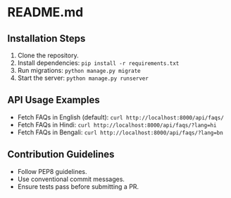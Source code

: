 # README.md

## Installation Steps
1. Clone the repository.
2. Install dependencies: `pip install -r requirements.txt`
3. Run migrations: `python manage.py migrate`
4. Start the server: `python manage.py runserver`

## API Usage Examples
- Fetch FAQs in English (default): `curl http://localhost:8000/api/faqs/`
- Fetch FAQs in Hindi: `curl http://localhost:8000/api/faqs/?lang=hi`
- Fetch FAQs in Bengali: `curl http://localhost:8000/api/faqs/?lang=bn`

## Contribution Guidelines
- Follow PEP8 guidelines.
- Use conventional commit messages.
- Ensure tests pass before submitting a PR.